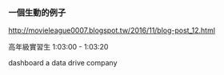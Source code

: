 ### 一個生動的例子

http://movieleague0007.blogspot.tw/2016/11/blog-post_12.html

高年級實習生 1:03:00 - 1:03:20

dashboard a data drive company